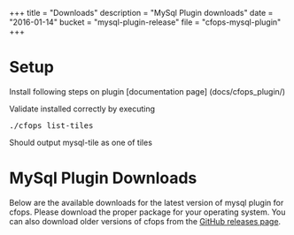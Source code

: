 +++
title = "Downloads"
description = "MySql Plugin downloads"
date = "2016-01-14"
bucket = "mysql-plugin-release"
file = "cfops-mysql-plugin"
+++

# Setup
Install following steps on plugin [documentation page] (docs/cfops_plugin/)

Validate installed correctly by executing <pre class="terminal">
./cfops list-tiles
</pre>
Should output mysql-tile as one of tiles

# MySql Plugin Downloads

Below are the available downloads for the latest version of mysql plugin for cfops. Please
download the proper package for your operating system. You can also download
older versions of cfops from the
[GitHub releases page](https://github.com/pivotalservices/cfops-mysql-plugin/releases).